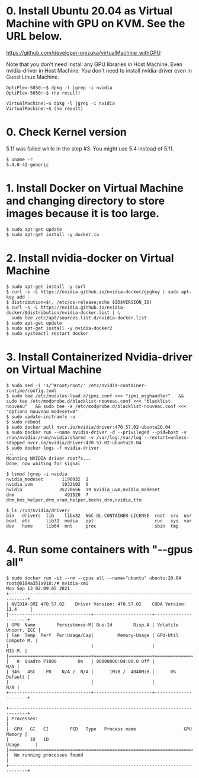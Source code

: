 # 0. Install Ubuntu 20.04 as Virtual Machine with GPU on KVM. See the URL below.
https://github.com/developer-onizuka/virtualMachine_withGPU

Note that you don't need install any GPU libraries in Host Machine. Even nvidia-driver in Host Machine. You don't need to install nvidia-driver even in Guest Linux Machine. 
```
OptiPlex-5050:~$ dpkg -l |grep -i nvidia
OptiPlex-5050:~$ (no result)
```
```
VirtualMachine:~$ dpkg -l |grep -i nvidia
VirtualMachine:~$ (no result)
```

# 0. Check Kernel version
5.11 was failed while in the step #3. You might use 5.4 instead of 5.11.
```
$ uname -r
5.4.0-42-generic
```

# 1. Install Docker on Virtual Machine and changing directory to store images because it is too large.
```
$ sudo apt-get update
$ sudo apt-get install -y docker.io
```

# 2. Install nvidia-docker on Virtual Machine
```
$ sudo apt-get install -y curl
$ curl -s -L https://nvidia.github.io/nvidia-docker/gpgkey | sudo apt-key add -
$ distribution=$(. /etc/os-release;echo $ID$VERSION_ID)
$ curl -s -L https://nvidia.github.io/nvidia-docker/$distribution/nvidia-docker.list | \
  sudo tee /etc/apt/sources.list.d/nvidia-docker.list
$ sudo apt-get update
$ sudo apt-get install -y nvidia-docker2
$ sudo systemctl restart docker
```

# 3. Install Containerized Nvidia-driver on Virtual Machine
```
$ sudo sed -i 's/^#root/root/' /etc/nvidia-container-runtime/config.toml
$ sudo tee /etc/modules-load.d/ipmi.conf <<< "ipmi_msghandler"   && sudo tee /etc/modprobe.d/blacklist-nouveau.conf <<< "blacklist nouveau"   && sudo tee -a /etc/modprobe.d/blacklist-nouveau.conf <<< "options nouveau modeset=0"
$ sudo update-initramfs -u
$ sudo reboot
$ sudo docker pull nvcr.io/nvidia/driver:470.57.02-ubuntu20.04
$ sudo docker run --name nvidia-driver -d --privileged --pid=host -v /run/nvidia:/run/nvidia:shared -v /var/log:/var/log --restart=unless-stopped nvcr.io/nvidia/driver:470.57.02-ubuntu20.04
$ sudo docker logs -f nvidia-driver
...
Mounting NVIDIA driver rootfs...
Done, now waiting for signal

$ lsmod |grep -i nvidia
nvidia_modeset       1196032  1
nvidia_uvm           1032192  0
nvidia              35270656  19 nvidia_uvm,nvidia_modeset
drm                   491520  7 drm_kms_helper,drm_vram_helper,bochs_drm,nvidia,ttm

$ ls /run/nvidia/driver/
bin   drivers  lib    libx32  NGC-DL-CONTAINER-LICENSE  root  srv  usr
boot  etc      lib32  media   opt                       run   sys  var
dev   home     lib64  mnt     proc                      sbin  tmp
```

# 4. Run some containers with "--gpus all"
```
$ sudo docker run -it --rm --gpus all --name="ubuntu" ubuntu:20.04
root@8184a351a918:/# nvidia-smi
Mon Sep 13 02:09:05 2021       
+-----------------------------------------------------------------------------+
| NVIDIA-SMI 470.57.02    Driver Version: 470.57.02    CUDA Version: 11.4     |
|-------------------------------+----------------------+----------------------+
| GPU  Name        Persistence-M| Bus-Id        Disp.A | Volatile Uncorr. ECC |
| Fan  Temp  Perf  Pwr:Usage/Cap|         Memory-Usage | GPU-Util  Compute M. |
|                               |                      |               MIG M. |
|===============================+======================+======================|
|   0  Quadro P1000        On   | 00000000:04:00.0 Off |                  N/A |
| 34%   45C    P8    N/A /  N/A |      1MiB /  4040MiB |      0%      Default |
|                               |                      |                  N/A |
+-------------------------------+----------------------+----------------------+
                                                                               
+-----------------------------------------------------------------------------+
| Processes:                                                                  |
|  GPU   GI   CI        PID   Type   Process name                  GPU Memory |
|        ID   ID                                                   Usage      |
|=============================================================================|
|  No running processes found                                                 |
+-----------------------------------------------------------------------------+
```


